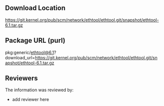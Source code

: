 ## Download Location

https://git.kernel.org/pub/scm/network/ethtool/ethtool.git/snapshot/ethtool-6.1.tar.gz

## Package URL (purl)

pkg:generic/ethtool@6.1?download_url=https://git.kernel.org/pub/scm/network/ethtool/ethtool.git/snapshot/ethtool-6.1.tar.gz

## Reviewers

The information was reviewed by:

* add reviewer here

